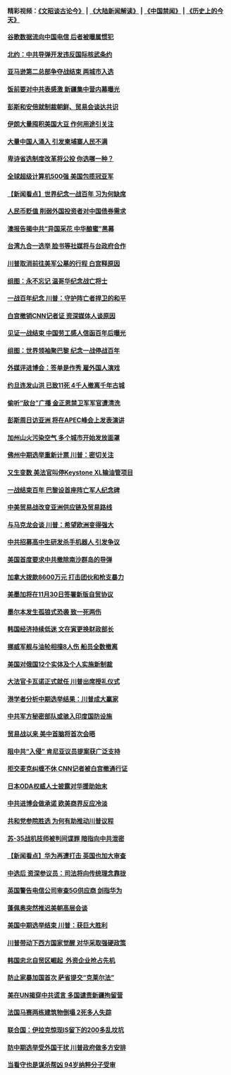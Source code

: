 #### 精彩视频：[《文昭谈古论今》](https://github.com/gfw-breaker/wenzhao/blob/master/README.md?t=11140331) | [《大陆新闻解读》](https://github.com/gfw-breaker/ntdtv-comedy/blob/master/README.md?t=11140331) | [《中国禁闻》](https://github.com/gfw-breaker/ntdtv-news/blob/master/README.md?t=11140331) | [《历史上的今天》](https://github.com/gfw-breaker/today-in-history/blob/master/README.md?t=11140331) 

#### [谷歌数据流向中国电信 后者被曝属惯犯](../pages/nsc418/n10849651.md?t=11140331) 

#### [北约：中共导弹开发违反国际核武条约](../pages/nsc418/n10849551.md?t=11140331) 

#### [亚马逊第二总部争夺战结束 两城市入选](../pages/nsc418/n10849466.md?t=11140331) 

#### [饭前要对中共表感激 新疆集中营内幕曝光](../pages/nsc418/n10849239.md?t=11140331) 

#### [彭斯和安倍就制裁朝鲜、贸易会谈达共识](../pages/nsc418/n10848907.md?t=11140331) 

#### [伊朗大量囤积美国大豆 作何用途引关注](../pages/nsc418/n10848059.md?t=11140331) 

#### [大量中国人涌入 引发柬埔寨人民不满](../pages/nsc418/n10848622.md?t=11140331) 

#### [卑诗省选制度改革将公投 你选哪一种？](../pages/nsc418/n10847526.md?t=11140331) 

#### [全球超级计算机500强 美国包揽冠亚军](../pages/nsc418/n10847488.md?t=11140331) 

#### [【新闻看点】世界纪念一战百年 习为何缺席](../pages/nsc418/n10847292.md?t=11140331) 

#### [人民币贬值 削弱外国投资者对中国债券需求](../pages/nsc418/n10847506.md?t=11140331) 

#### [澳报告揭中共“异国采花 中华酿蜜”黑幕](../pages/nsc418/n10846837.md?t=11140331) 

#### [台湾九合一选举 脸书等社媒将与台政府合作](../pages/nsc418/n10847211.md?t=11140331) 

#### [川普取消前往美军公墓的行程 白宫释原因](../pages/nsc418/n10846670.md?t=11140331) 

#### [组图：永不忘记 温哥华纪念战亡将士](../pages/nsc418/n10845683.md?t=11140331) 

#### [一战百年纪念 川普：守护阵亡者捍卫的和平](../pages/nsc418/n10845450.md?t=11140331) 

#### [白宫撤销CNN记者证 资深媒体人谈原因](../pages/nsc418/n10845359.md?t=11140331) 

#### [见证一战结束 中国劳工感人信函百年后曝光](../pages/nsc418/n10845223.md?t=11140331) 

#### [组图：世界领袖聚巴黎 纪念一战停战百年](../pages/nsc418/n10845047.md?t=11140331) 

#### [外媒评进博会：签单是作秀 雇外国人演戏](../pages/nsc418/n10844281.md?t=11140331) 

#### [约旦连发山洪 已致11死 4千人撤离千年古城](../pages/nsc418/n10844615.md?t=11140331) 

#### [偷听“敌台”广播 金正恩禁卫军军官遭清洗](../pages/nsc418/n10844353.md?t=11140331) 

#### [彭斯周日访亚洲 将在APEC峰会上发表演讲](../pages/nsc418/n10844075.md?t=11140331) 

#### [加州山火污染空气 多个城市开始发放面罩](../pages/nsc418/n10844214.md?t=11140331) 

#### [佛州中期选举重新计票 川普：密切关注](../pages/nsc418/n10843995.md?t=11140331) 

#### [又生变数 美法官叫停Keystone XL输油管项目](../pages/nsc418/n10843752.md?t=11140331) 

#### [一战结束百年 巴黎设首座阵亡军人纪念碑](../pages/nsc418/n10843698.md?t=11140331) 

#### [中美贸易战改变亚洲供应链及贸易路线](../pages/nsc418/n10843491.md?t=11140331) 

#### [与马克龙会谈 川普：希望欧洲变得强大](../pages/nsc418/n10843329.md?t=11140331) 

#### [中共招募高中生研发杀手机器人 引发争议](../pages/nsc418/n10842419.md?t=11140331) 

#### [美国首度要求中共撤除南沙群岛的导弹](../pages/nsc418/n10842945.md?t=11140331) 

#### [加拿大拨款8600万元 打击团伙和枪支暴力](../pages/nsc418/n10842249.md?t=11140331) 

#### [美墨加将在11月30日签署新版自贸协议](../pages/nsc418/n10841572.md?t=11140331) 

#### [墨尔本发生孤狼式恐袭 致一死两伤](../pages/nsc418/n10840893.md?t=11140331) 

#### [韩国经济持续低迷 文在寅更换财政部长](../pages/nsc418/n10839960.md?t=11140331) 

#### [挪威军舰与油轮相撞8人伤 船员全数撤离](../pages/nsc418/n10841146.md?t=11140331) 

#### [美国对俄国12个实体及个人实施新制裁](../pages/nsc418/n10841109.md?t=11140331) 

#### [大法官卡瓦诺正式就任 川普出席授礼仪式](../pages/nsc418/n10840367.md?t=11140331) 

#### [港学者分析中期选举结果：川普成大赢家](../pages/nsc418/n10840095.md?t=11140331) 

#### [中共军方秘密部队或骇入印度国防设施](../pages/nsc418/n10839561.md?t=11140331) 

#### [贸易战以来 美中首脑将首次会晤](../pages/nsc418/n10839071.md?t=11140331) 

#### [阻中共“入侵” 肯尼亚议员提案获广泛支持](../pages/nsc418/n10839184.md?t=11140331) 

#### [拒交麦克纠缠不休 CNN记者被白宫撤通行证](../pages/nsc418/n10838526.md?t=11140331) 

#### [日本ODA权威人士披露对华援助始末](../pages/nsc418/n10838064.md?t=11140331) 

#### [中共进博会做承诺 欧美商界反应冷淡](../pages/nsc418/n10837102.md?t=11140331) 

#### [共和党参院胜选 为何有助推动川普议程](../pages/nsc418/n10836979.md?t=11140331) 

#### [苏-35战机技师被判间谍罪 暗指向中共泄密](../pages/nsc418/n10837017.md?t=11140331) 

#### [【新闻看点】华为再遭打击 英国也加大审查](../pages/nsc418/n10836745.md?t=11140331) 

#### [中选后 资深参议员：司法将向传统理念靠拢](../pages/nsc418/n10836636.md?t=11140331) 

#### [英国警告电信公司审查5G供应商 剑指华为](../pages/nsc418/n10836577.md?t=11140331) 

#### [蓬佩奥突然推迟美朝高层会谈](../pages/nsc418/n10836329.md?t=11140331) 

#### [美国中期选举结束 川普：获巨大胜利](../pages/nsc418/n10834872.md?t=11140331) 

#### [川普带动下西方国家觉醒 对华采取强硬政策](../pages/nsc418/n10834533.md?t=11140331) 

#### [韩国忠北自贸区崛起  外资企业抢占先机](../pages/nsc418/n10834775.md?t=11140331) 

#### [防止家暴加国首次 萨省提交“克莱尔法”](../pages/nsc418/n10834469.md?t=11140331) 

#### [美在UN揭穿中共谎言 多国谴责新疆拘留营](../pages/nsc418/n10834220.md?t=11140331) 

#### [法国马赛两栋建筑物倒塌 2死多人失踪](../pages/nsc418/n10834087.md?t=11140331) 

#### [联合国：伊拉克惊现IS留下的200多乱坟坑](../pages/nsc418/n10834036.md?t=11140331) 

#### [防中期选举受外国干扰 川普政府做多方安排](../pages/nsc418/n10834018.md?t=11140331) 

#### [当看守也是谋杀帮凶 94岁纳粹分子受审](../pages/nsc418/n10833872.md?t=11140331) 

